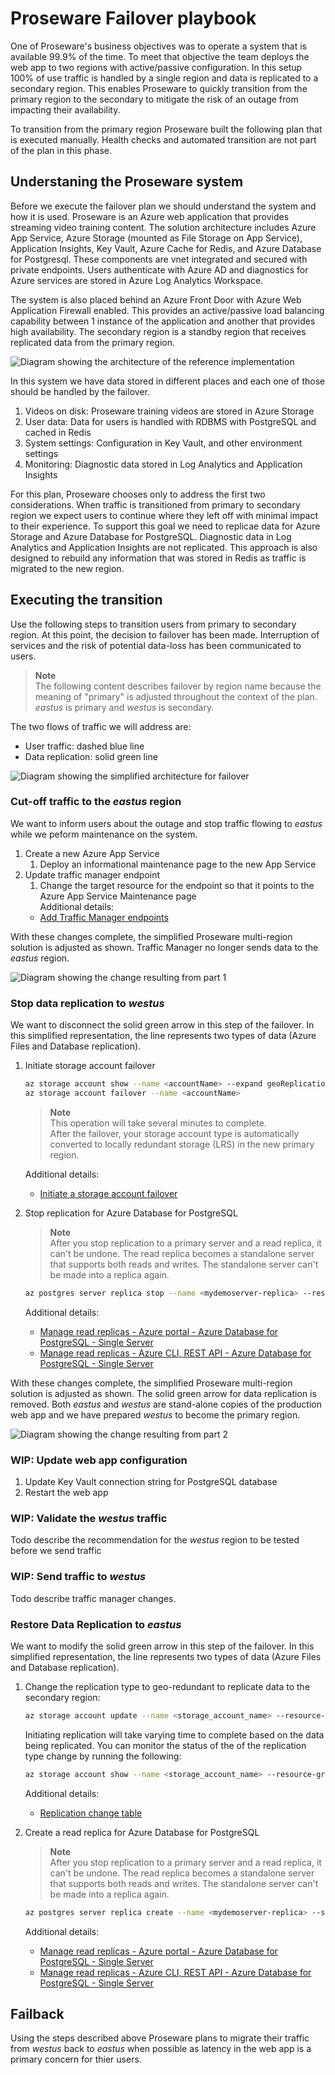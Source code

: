 # Proseware Failover playbook

One of Proseware's business objectives was to operate a system that is available 99.9% of the time. To meet that objective the team deploys the web app to two regions with active/passive configuration. In this setup 100% of use traffic is handled by a single region and data is replicated to a secondary region. This enables Proseware to quickly transition from the primary region to the secondary to mitigate the risk of an outage from impacting their availability.

To transition from the primary region Proseware built the following plan that is executed manually. Health checks and automated transition are not part of the plan in this phase.

## Understaning the Proseware system
Before we execute the failover plan we should understand the system and how it is used. Proseware is an Azure web application that provides streaming video training content. The solution architecture includes Azure App Service, Azure Storage (mounted as File Storage on App Service), Application Insights, Key Vault, Azure Cache for Redis, and Azure Database for Postgresql. These components are vnet integrated and secured with private endpoints. Users authenticate with Azure AD and diagnostics for Azure services are stored in Azure Log Analytics Workspace.

The system is also placed behind an Azure Front Door with Azure Web Application Firewall enabled. This provides an active/passive load balancing capability between 1 instance of the application and another that provides high availability. The secondary region is a standby region that receives replicated data from the primary region.

![Diagram showing the architecture of the reference implementation](docs/assets/reliable-web-app-java.png)

In this system we have data stored in different places and each one of those should be handled by the failover.

1. Videos on disk: Proseware training videos are stored in Azure Storage
1. User data: Data for users is handled with RDBMS with PostgreSQL and cached in Redis
1. System settings: Configuration in Key Vault, and other environment settings
1. Monitoring: Diagnostic data stored in Log Analytics and Application Insights

For this plan, Proseware chooses only to address the first two considerations. When traffic is transitioned from primary to secondary region we expect users to continue where they left off with minimal impact to their experience. To support this goal we need to replicae data for Azure Storage and Azure Database for PostgreSQL. Diagnostic data in Log Analytics and Application Insights are not replicated. This approach is also designed to rebuild any information that was stored in Redis as traffic is migrated to the new region.

## Executing the transition
Use the following steps to transition users from primary to secondary region. At this point, the decision to failover has been made. Interruption of services and the risk of potential data-loss has been communicated to users.

> **Note**<br>
> The following content describes failover by region name because the meaning of "primary" is adjusted throughout the context of the plan. *eastus* is primary and *westus* is secondary.

The two flows of traffic we will address are:
* User traffic: dashed blue line
* Data replication: solid green line

![Diagram showing the simplified architecture for failover](docs/assets/failover-part1.png)

<!-- todo: assumes Traffic Manager -->
### Cut-off traffic to the *eastus* region

We want to inform users about the outage and stop traffic flowing to *eastus* while we peform maintenance on the system.

1. Create a new Azure App Service
    1. Deploy an informational maintenance page to the new App Service
1. Update traffic manager endpoint
    1. Change the target resource for the endpoint so that it points to the Azure App Service Maintenance page <br />
    Additional details:
    - [Add Traffic Manager endpoints](https://learn.microsoft.com/azure/traffic-manager/quickstart-create-traffic-manager-profile#add-traffic-manager-endpoints)

With these changes complete, the simplified Proseware multi-region solution is adjusted as shown. Traffic Manager no longer sends data to the *eastus* region.

![Diagram showing the change resulting from part 1](docs/assets/failover-part1-complete.png)

### Stop data replication to *westus*

We want to disconnect the solid green arrow in this step of the failover. In this simplified representation, the line represents two types of data (Azure Files and Database replication).

1. Initiate storage account failover
    <!-- intentially omitting Last Sync Time as data loss is expected to be handled by re-uploading any training videos that were uploaded -->
    
    ```sh
    az storage account show --name <accountName> --expand geoReplicationStats
    az storage account failover --name <accountName>
    ```

    > **Note**<br>
    > This operation will take several minutes to complete. <br>
    > After the failover, your storage account type is automatically converted to locally redundant storage (LRS) in the new primary region.

    Additional details:
    - [Initiate a storage account failover](https://learn.microsoft.com/azure/storage/common/storage-initiate-account-failover)

1. Stop replication for Azure Database for PostgreSQL

    > **Note**<br>
    > After you stop replication to a primary server and a read replica, it can't be undone. The read replica becomes a standalone server that supports both reads and writes. The standalone server can't be made into a replica again.

    ```sh
    az postgres server replica stop --name <mydemoserver-replica> --resource-group <myresourcegroup>
    ```

    Additional details:
    - [Manage read replicas - Azure portal - Azure Database for PostgreSQL - Single Server](https://learn.microsoft.com/en-us/azure/postgresql/single-server/how-to-read-replicas-portal#stop-replication)
    - [Manage read replicas - Azure CLI, REST API - Azure Database for PostgreSQL - Single Server](https://learn.microsoft.com/en-us/azure/postgresql/single-server/how-to-read-replicas-cli#stop-replication-to-a-replica-server)

With these changes complete, the simplified Proseware multi-region solution is adjusted as shown. The solid green arrow for data replication is removed. Both *eastus* and *westus* are stand-alone copies of the production web app and we have prepared *westus* to become the primary region.

![Diagram showing the change resulting from part 2](docs/assets/failover-part2-complete.png)

<!-- todo -->
### WIP: Update web app configuration
1. Update Key Vault connection string for PostgreSQL database
1. Restart the web app

<!-- todo -->
### WIP: Validate the *westus* traffic
Todo describe the recommendation for the *westus* region to be tested before we send traffic

### WIP: Send traffic to *westus*
<!-- todo: recommending a phased rollout requires feature support -->
Todo describe traffic manager changes. 

### Restore Data Replication to *eastus*

We want to modify the solid green arrow in this step of the failover. In this simplified representation, the line represents two types of data (Azure Files and Database replication).

1. Change the replication type to geo-redundant to replicate data to the secondary region:
    ```sh
    az storage account update --name <storage_account_name> --resource-group <resource_group_name> --sku Standard_GRS
    ```

    Initiating replication will take varying time to complete based on the data being replicated. You can monitor the status of the of the replication type change by running the following:

    ```sh
    az storage account show --name <storage_account_name> --resource-group <resource_group_name> --query "provisioningState"
    ```

    Additional details:
    - [Replication change table](https://learn.microsoft.com/en-us/azure/storage/common/redundancy-migration?tabs=portal#replication-change-table)

1. Create a read replica for Azure Database for PostgreSQL

    > **Note**<br>
    > After you stop replication to a primary server and a read replica, it can't be undone. The read replica becomes a standalone server that supports both reads and writes. The standalone server can't be made into a replica again.

    ```sh
    az postgres server replica create --name <mydemoserver-replica> --source-server <mydemoserver> --resource-group <myresourcegroup> --location <eastus>
    ```

    Additional details:
    - [Manage read replicas - Azure portal - Azure Database for PostgreSQL - Single Server](https://learn.microsoft.com/en-us/azure/postgresql/single-server/how-to-read-replicas-portal#stop-replication)
    - [Manage read replicas - Azure CLI, REST API - Azure Database for PostgreSQL - Single Server](https://learn.microsoft.com/en-us/azure/postgresql/single-server/how-to-read-replicas-cli#stop-replication-to-a-replica-server)

## Failback
Using the steps described above Proseware plans to migrate their traffic from *westus* back to *eastus* when possible as latency in the web app is a primary concern for thier users.
